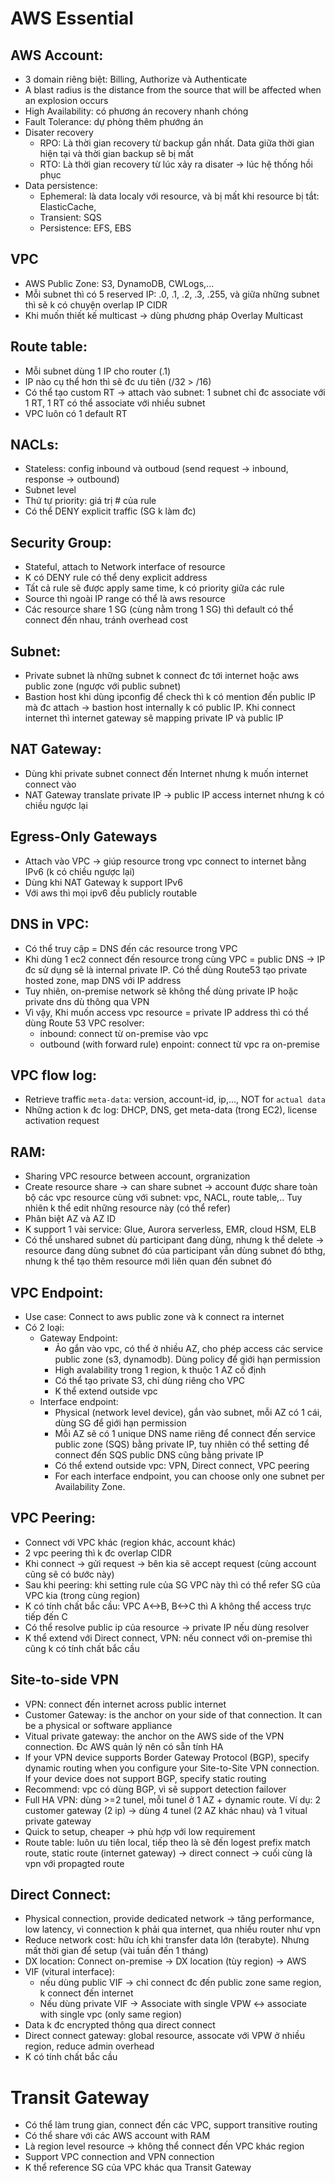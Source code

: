 # AWS Essential

## AWS Account:
 
  - 3 domain riêng biệt: Billing, Authorize và Authenticate
  - A blast radius is the distance from the source that will be affected when an explosion occurs
  - High Availability: có phương án recovery nhanh chóng
  - Fault Tolerance: dự phòng thêm phướng án
  - Disater recovery
    - RPO: Là thời gian recovery từ backup gần nhất. Data giữa thời gian hiện tại và thời gian backup sẽ bị mất
    - RTO: Là thời gian recovery từ lúc xảy ra disater -> lúc hệ thống hồi phục
  - Data persistence:
    - Ephemeral: là data localy với resource, và bị mất khi resource bị tắt: ElasticCache, 
    - Transient: SQS
    - Persistence: EFS, EBS
    
## VPC
 - AWS Public Zone: S3, DynamoDB, CWLogs,...
 - Mỗi subnet thì có 5 reserved IP: .0, .1, .2, .3, .255, và giữa những subnet thì sẽ k có chuyện overlap IP CIDR
 - Khi muốn thiết kế multicast -> dùng phương pháp Overlay Multicast
 
## Route table:
 - Mỗi subnet dùng 1 IP cho router (.1)
 - IP nào cụ thể hơn thì sẽ đc ưu tiên (/32 > /16)
 - Có thể tạo custom RT -> attach vào subnet: 1 subnet chỉ đc associate với 1 RT, 1 RT có thể associate với nhiều subnet
 - VPC luôn có 1 default RT
 
## NACLs:
  - Stateless: config inbound và outboud (send request -> inbound, response -> outbound)
  - Subnet level
  - Thứ tự priority: giá trị # của rule
  - Có thể DENY explicit traffic (SG k làm đc)
  
## Security Group:
  - Stateful, attach to Network interface of resource
  - K có DENY rule có thể deny explicit address
  - Tất cả rule sẽ được apply same time, k có priority giữa các rule
  - Source thì ngoài IP range có thể là aws resource
  - Các resource share 1 SG (cùng nằm trong 1 SG) thì default có thể connect đến nhau, tránh overhead cost
  
## Subnet:
  - Private subnet là những subnet k connect đc tới internet hoặc aws public zone (ngược với public subnet)
  - Bastion host khi dùng ipconfig để check thì k có mention đến public IP mà đc attach -> bastion host internally k có public IP. Khi connect internet thì internet gateway sẽ mapping private IP và public IP

## NAT Gateway:
  - Dùng khi private subnet connect đến Internet nhưng k muốn internet connect vào
  - NAT Gateway translate private IP -> public IP access internet nhưng k có chiều ngược lại
  
## Egress-Only Gateways
  - Attach vào VPC -> giúp resource trong vpc connect to internet bằng IPv6 (k có chiều ngược lại)
  - Dùng khi NAT Gateway k support IPv6
  - Với aws thì mọi ipv6 đều publicly routable

## DNS in VPC:
  - Có thể truy cập = DNS đến các resource trong VPC
  - Khi dùng 1 ec2 connect đến resource trong cùng VPC = public DNS -> IP đc sử dụng sẽ là internal private IP. Có thể dùng Route53 tạo private hosted zone, map DNS với IP address
  - Tuy nhiên, on-premise network sẽ không thể dùng private IP hoặc private dns dù thông qua VPN
  - Vì vậy, Khi muốn access vpc resource = private IP address thì có thể dùng Route 53 VPC resolver:
      - inbound: connect từ on-premise vào vpc
      - outbound (with forward rule) enpoint: connect từ vpc ra on-premise
## VPC flow log:
  - Retrieve traffic `meta-data`: version, account-id, ip,..., NOT for `actual data`
  - Những action k đc log: DHCP, DNS, get meta-data (trong EC2), license activation request

## RAM:
  - Sharing VPC resource between account, orgranization
  - Create resource share -> can share subnet -> account được share toàn bộ các vpc resource cùng với subnet: vpc, NACL, route table,.. Tuy nhiên k thể edit những resource này (có thể refer)
  - Phân biệt AZ và AZ ID
  - K support 1 vài service: Glue, Aurora serverless, EMR, cloud HSM, ELB
  - Có thể unshared subnet dù participant đang dùng, nhưng k thể delete 
  -> resource đang dùng subnet đó của participant vẫn dùng subnet đó bthg, nhưng k thể tạo thêm resource mới liên quan đến subnet đó

## VPC Endpoint:
  - Use case: Connect to aws public zone và k connect ra internet
  - Có 2 loại:
     - Gateway Endpoint: 
       - Ảo gắn vào vpc, có thể ở nhiều AZ, cho phép access các service public zone (s3, dynamodb). Dùng policy để giới hạn permission
       - High avalability trong 1 region, k thuộc 1 AZ cố định
       - Có thể tạo private S3, chỉ dùng riêng cho VPC
       - K thể extend outside vpc
     - Interface endpoint: 
       - Physical (network level device), gắn vào subnet, mỗi AZ có 1 cái, dùng SG để giới hạn permission
       - Mỗi AZ sẽ có 1 unique DNS name riêng để connect đến service public zone (SQS) bằng private IP, tuy nhiên có thể setting để connect đến SQS public DNS cũng bằng private IP
       - Có thể extend outside vpc: VPN, Direct connect, VPC peering
       - For each interface endpoint, you can choose only one subnet per Availability Zone.
      
## VPC Peering:
  - Connect với VPC khác (region khác, account khác)
  - 2 vpc peering thì k đc overlap CIDR
  - Khi connect -> gửi request -> bên kia sẽ accept request (cùng account cũng sẽ có bước này)
  - Sau khi peering: khi setting rule của SG VPC này thì có thể refer SG của VPC kia (trong cùng region)
  - K có tính chất bắc cầu: VPC A<->B, B<->C thì A không thể access trực tiếp đến C
  - Có thể resolve public ip của resource -> private IP nếu dùng resolver
  - K thể extend với Direct connect, VPN: nếu connect với on-premise thì cũng k có tính chất bắc cầu

## Site-to-side VPN
  - VPN: connect đến internet across public internet
  - Customer Gateway: is the anchor on your side of that connection. It can be a physical or software appliance
  - Vitual private gateway: the anchor on the AWS side of the VPN connection. Đc AWS quản lý nên có sẵn tính HA
  - If your VPN device supports Border Gateway Protocol (BGP), specify dynamic routing when you configure your Site-to-Site VPN connection. If your device does not support BGP, specify static routing
  - Recommend: vpc có dùng BGP, vì sẽ support detection failover
  - Full HA VPN: dùng >=2 tunel, mỗi tunel ở 1 AZ + dynamic route. Ví dụ: 2 customer gateway (2 ip) -> dùng 4 tunel (2 AZ khác nhau) và 1 vitual private gateway
  - Quick to setup, cheaper -> phù hợp với low requirement
  - Route table: luôn ưu tiên local, tiếp theo là sẽ đến logest prefix match route, static route (internet gateway) -> direct connect -> cuối cùng là vpn với propagted route
  
## Direct Connect:
  - Physical connection, provide dedicated network -> tăng performance, low latency, vì connection k phải qua internet, qua nhiều router như vpn
  - Reduce network cost: hữu ích khi transfer data lớn (terabyte). Nhưng mất thời gian để setup (vài tuần đến 1 tháng)
  - DX location: Connect on-premise -> DX location (tùy region) -> AWS
  - VIF (vitural interface): 
     - nếu dùng public VIF -> chỉ connect đc đến public zone same region, k connect đến internet
     - Nếu dùng private VIF -> Associate with single VPW <-> associate with single vpc (only same region)
  - Data k đc encrypted thông qua direct connect
  - Direct connect gateway: global resource, assocate với VPW ở nhiều region, reduce admin overhead
  - K có tính chất bắc cầu
  
# Transit Gateway
  - Có thể làm trung gian, connect đến các VPC, support transitive routing
  - Có thể share với các AWS account with RAM
  - Là region level resource -> không thể connect đến VPC khác region
  - Support VPC connection and VPN connection
  - K thể reference SG của VPC khác qua Transit Gateway
  
